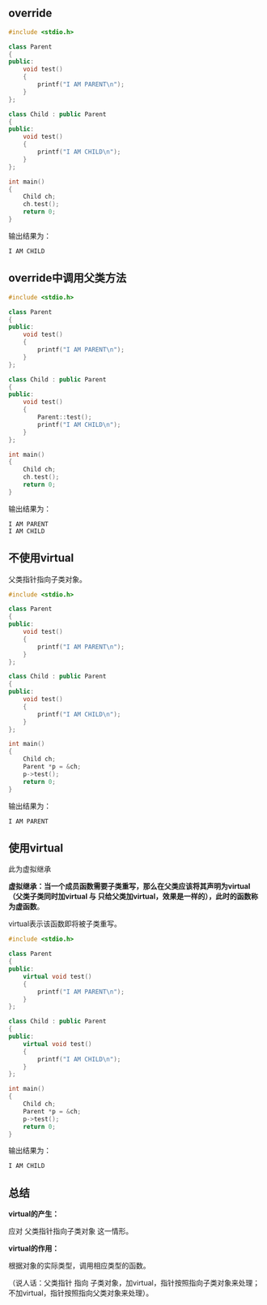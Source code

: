 ## override

```c++
#include <stdio.h>

class Parent
{
public:
    void test()
    {
        printf("I AM PARENT\n");
    }
};

class Child : public Parent
{
public:
    void test()
    {
        printf("I AM CHILD\n");
    }
};

int main()
{
    Child ch;
    ch.test();
    return 0;
}
```

输出结果为：

```shell
I AM CHILD
```





## override中调用父类方法

```c++
#include <stdio.h>

class Parent
{
public:
    void test()
    {
        printf("I AM PARENT\n");
    }
};

class Child : public Parent
{
public:
    void test()
    {
        Parent::test();
        printf("I AM CHILD\n");
    }
};

int main()
{
    Child ch;
    ch.test();
    return 0;
}
```

输出结果为：

```shell
I AM PARENT
I AM CHILD
```



## 不使用virtual

父类指针指向子类对象。

```c++
#include <stdio.h>

class Parent
{
public:
    void test()
    {
        printf("I AM PARENT\n");
    }
};

class Child : public Parent
{
public:
    void test()
    {
        printf("I AM CHILD\n");
    }
};

int main()
{
    Child ch;
    Parent *p = &ch;
    p->test();
    return 0;
}
```

输出结果为：

```shell
I AM PARENT
```



## 使用virtual

此为虚拟继承

**虚拟继承：**当一个成员函数需要子类重写，那么在父类应该将其声明为virtual（父类子类同时加virtual 与 只给父类加virtual，效果是一样的），此时的函数称为**虚函数**。

virtual表示该函数即将被子类重写。

```c++
#include <stdio.h>

class Parent
{
public:
    virtual void test()
    {
        printf("I AM PARENT\n");
    }
};

class Child : public Parent
{
public:
    virtual void test()
    {
        printf("I AM CHILD\n");
    }
};

int main()
{
    Child ch;
    Parent *p = &ch;
    p->test();
    return 0;
}
```

输出结果为：

```shell
I AM CHILD
```





## 总结

**virtual的产生：**

应对 父类指针指向子类对象 这一情形。

**virtual的作用：**

根据对象的实际类型，调用相应类型的函数。

（说人话：父类指针 指向 子类对象，加virtual，指针按照指向子类对象来处理；不加virtual，指针按照指向父类对象来处理）。